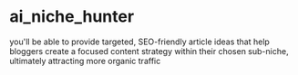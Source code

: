 # ai_niche_hunter
you'll be able to provide targeted, SEO-friendly article ideas that help bloggers create a focused content strategy within their chosen sub-niche, ultimately attracting more organic traffic 
